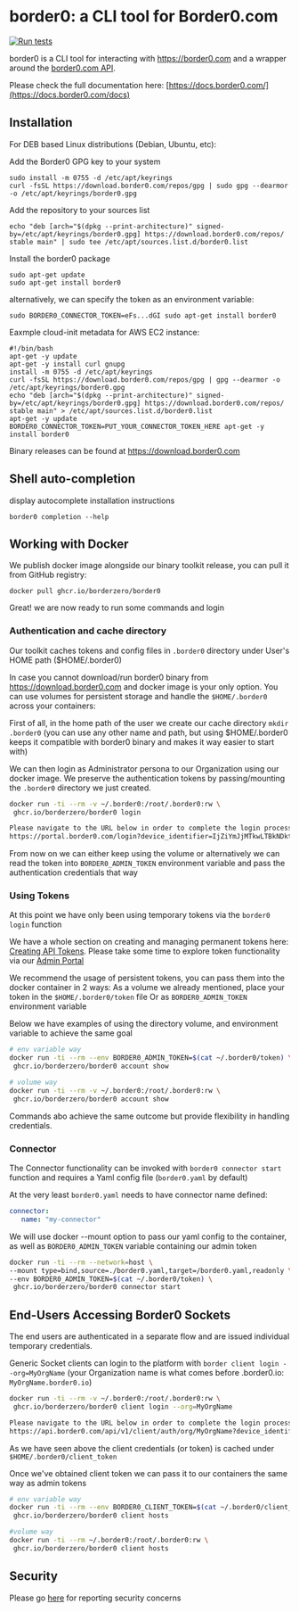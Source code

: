 border0: a CLI tool for Border0.com
===================================================

[![Run tests](https://github.com/borderzero/border0-cli/actions/workflows/run_tests.yml/badge.svg)](https://github.com/borderzero/border0-cli/actions/workflows/run_tests.yml)

border0 is a CLI tool for interacting with https://border0.com and a wrapper around the [border0.com API](https://api.border0.com/).

Please check the full documentation here: [https://docs.border0.com/](https://docs.border0.com/docs)

Installation
--------------------
For DEB based Linux distributions (Debian, Ubuntu, etc):

Add the Border0 GPG key to your system
```
sudo install -m 0755 -d /etc/apt/keyrings
curl -fsSL https://download.border0.com/repos/gpg | sudo gpg --dearmor -o /etc/apt/keyrings/border0.gpg
```

Add the repository to your sources list
```
echo "deb [arch="$(dpkg --print-architecture)" signed-by=/etc/apt/keyrings/border0.gpg] https://download.border0.com/repos/ stable main" | sudo tee /etc/apt/sources.list.d/border0.list
```

Install the border0 package
```
sudo apt-get update
sudo apt-get install border0
```
alternatively, we can specify the token as an environment variable:
```
sudo BORDER0_CONNECTOR_TOKEN=eFs...dGI sudo apt-get install border0
```

Eaxmple cloud-init metadata for AWS EC2 instance:
```
#!/bin/bash
apt-get -y update
apt-get -y install curl gnupg
install -m 0755 -d /etc/apt/keyrings
curl -fsSL https://download.border0.com/repos/gpg | gpg --dearmor -o /etc/apt/keyrings/border0.gpg
echo "deb [arch="$(dpkg --print-architecture)" signed-by=/etc/apt/keyrings/border0.gpg] https://download.border0.com/repos/ stable main" > /etc/apt/sources.list.d/border0.list
apt-get -y update
BORDER0_CONNECTOR_TOKEN=PUT_YOUR_CONNECTOR_TOKEN_HERE apt-get -y install border0 

```

Binary releases can be found at https://download.border0.com


Shell auto-completion
--------------------
display autocomplete installation instructions
```shell
border0 completion --help
```
Working with Docker
--------------------
We publish docker image alongside our binary toolkit release, you can pull it from GitHub registry:
```shell
docker pull ghcr.io/borderzero/border0
```
Great! we are now ready to run some commands and login

### Authentication and cache directory
Our toolkit caches tokens and config files in `.border0` directory under User's HOME path ($HOME/.border0)

In case you cannot download/run border0 binary from https://download.border0.com and docker image is your only option. You can use volumes for persistent storage and handle the `$HOME/.border0` across your containers:

First of all, in the home path of the user we create our cache directory ``mkdir .border0`` (you can use any other name and path, but using $HOME/.border0 keeps it compatible with border0 binary and makes it way easier to start with)

We can then login as Administrator persona to our Organization using our docker image. We preserve the authentication tokens by passing/mounting the `.border0` directory we just created.
```bash
docker run -ti --rm -v ~/.border0:/root/.border0:rw \
 ghcr.io/borderzero/border0 login

Please navigate to the URL below in order to complete the login process:
https://portal.border0.com/login?device_identifier=IjZiYmJjMTkwLTBkNDktNGNmYi05NzMyLWZhY2FjMDM5NDVjYiI.ZxIdzE.61HPzXmOuH7ezyLQlG3RuFAMQS0

```
From now on we can either keep using the volume or alternatively we can read the token into `BORDER0_ADMIN_TOKEN` environment variable and pass the authentication credentials that way

### Using Tokens
At this point we have only been using temporary tokens via the ``border0 login`` function

We have a whole section on creating and managing permanent tokens here: [Creating API Tokens](https://docs.border0.com/docs/creating-access-token). Please take some time to explore token functionality via our [Admin Portal](https://portal.border0.com/organizations/current?tab=tokens)

We recommend the usage of persistent tokens, you can pass them into the docker container in 2 ways:
As a volume we already mentioned, place your token in the `$HOME/.border0/token` file
Or as `BORDER0_ADMIN_TOKEN` environment variable

Below we have examples of using the directory volume, and environment variable to achieve the same goal
```bash
# env variable way
docker run -ti --rm --env BORDER0_ADMIN_TOKEN=$(cat ~/.border0/token) \
 ghcr.io/borderzero/border0 account show

# volume way
docker run -ti --rm -v ~/.border0:/root/.border0:rw \
 ghcr.io/borderzero/border0 account show

```
Commands abo achieve the same outcome but provide flexibility in handling credentials.
### Connector

The Connector functionality can be invoked with `border0 connector start` function and requires a Yaml config file (`border0.yaml` by default)

At the very least `border0.yaml` needs to have connector name defined:
```yaml
connector:
   name: "my-connector"
```

We will use docker --mount option to pass our yaml config to the container, as well as `BORDER0_ADMIN_TOKEN` variable containing our admin token
```bash
docker run -ti --rm --network=host \
--mount type=bind,source=./border0.yaml,target=/border0.yaml,readonly \
--env BORDER0_ADMIN_TOKEN=$(cat ~/.border0/token) \
 ghcr.io/borderzero/border0 connector start
```

## End-Users Accessing Border0 Sockets
The end users are authenticated in a separate flow and are issued individual temporary credentials.

Generic Socket clients can login to the platform with `border client login --org=MyOrgName` (your Organization name is what comes before .border0.io: `MyOrgName.border0.io`)

```bash
docker run -ti --rm -v ~/.border0:/root/.border0:rw \
 ghcr.io/borderzero/border0 client login --org=MyOrgName

Please navigate to the URL below in order to complete the login process:
https://api.border0.com/api/v1/client/auth/org/MyOrgName?device_identifier=IjI5MGQ0NjIxLTJlOGUtNGQ5MS1iNTcxLTNlYzJmZWI4OTQzOSI.Z4IsbB.3FgOaPbV3sXsqh3DqIplEMIBd4A
```
As we have seen above the client credentials (or token) is cached under `$HOME/.border0/client_token`

Once we've obtained client token we can pass it to our containers the same way as admin tokens
```bash
# env variable way
docker run -ti --rm --env BORDER0_CLIENT_TOKEN=$(cat ~/.border0/client_token) \
 ghcr.io/borderzero/border0 client hosts

#volume way
docker run -ti --rm ~/.border0:/root/.border0:rw \
 ghcr.io/borderzero/border0 client hosts

```

Security
--------------------
Please go [here](SECURITY.md) for reporting security concerns
